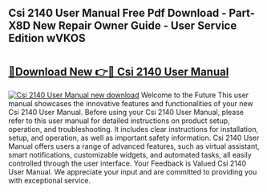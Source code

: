 ## Csi 2140 User Manual Free Pdf Download - Part-X8D New Repair Owner Guide - User Service Edition wVKOS

# <h2><a href="http://cf10453.oget.top/?id=Csi+2140+User+Manual">🔗Download New 👉🔴 Csi 2140 User Manual</a></h2>

[![Csi 2140 User Manual new download](https://i.imgur.com/5g1atiW.png)](http://cf10453.oget.top/?id=Csi+2140+User+Manual)
Welcome to the Future This user manual showcases the innovative features and functionalities of your new Csi 2140 User Manual. Before using your Csi 2140 User Manual, please refer to this user manual for detailed instructions on product setup, operation, and troubleshooting. It includes clear instructions for installation, setup, and operation, as well as important safety information. Csi 2140 User Manual offers users a range of advanced features, such as virtual assistant, smart notifications, customizable widgets, and automated tasks, all easily controlled through the user interface. Your Feedback is Valued Csi 2140 User Manual. We appreciate your input and are committed to providing you with exceptional service.
